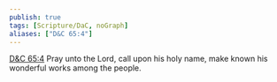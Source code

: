 ```yaml
---
publish: true
tags: [Scripture/DaC, noGraph]
aliases: ["D&C 65:4"]
---
```

[D&C 65:4](https://churchofjesuschrist.org/study/scriptures/dc-testament/dc/65?lang=eng&id=p4#p4) Pray unto the Lord, call upon his holy name, make known his wonderful works among the people.
